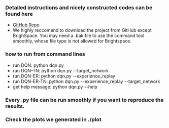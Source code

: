 ### Detailed instructions and nicely constructed codes can be found here
- [GitHub Repo](https://github.com/LI-SUJU/RL_A2_DQN_Cartpole)
- We highly reccomend to download the project from GitHub except BrighSpace. You may need a .bak file to use the command tool smoothly, whose file type is not allowed for Brightspace.
### how to run from command lines
- run DQN: python dqn.py
- run DQN-TN: python dqn.py --target_network
- run DQN-ER: python dqn.py --experience_replay
- run DQN-ER-TN: python dqn.py --experience_replay --target_network
- get help message: python dqn.py --help
### Every .py file can be run smoothly if you want to reproduce the results.
### Check the plots we generated in ./plot
